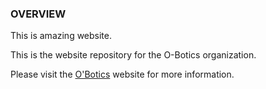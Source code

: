 ### OVERVIEW
This is amazing website.


This is the website repository for the O-Botics organization.

Please visit the [O'Botics](http://o-botics.org) website for more information.
